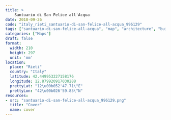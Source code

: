 ```yaml
---
title: > 
    Santuario di San Felice all'Acqua
date: 2018-09-26
code: "italy_rieti_santuario-di-san-felice-all-acqua_996129"
tags: ["santuario-di-san-felice-all-acqua", "map", "architecture", "buildings", "Rieti", "Italy"]
categories: ["Maps"]
draft: false
format:
  width: 210
  height: 297
  unit: 'mm'
location:
  place: "Rieti"
  country: "Italy"
  latitude: 42.449953227158176
  longitude: 12.879920917030288
  prettyLat: "12\u00b052'47.71\"E"
  prettyLon: "42\u00b026'59.83\"N"
resources:
- src: "santuario-di-san-felice-all-acqua_996129.png"
  title: "Cover"
  name: cover
---
```

